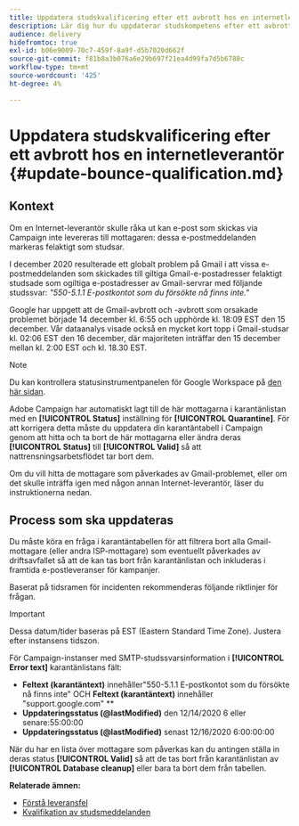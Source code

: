 ```yaml
---
title: Uppdatera studskvalificering efter ett avbrott hos en internetleverantör
description: Lär dig hur du uppdaterar studskompetens efter ett avbrott i en Internet-leverantör.
audience: delivery
hidefromtoc: true
exl-id: b06e9009-70c7-459f-8a9f-d5b7020d662f
source-git-commit: f81b8a3b076a6e29b697f21ea4d99fa7d5b6788c
workflow-type: tm+mt
source-wordcount: '425'
ht-degree: 4%

---
```


# Uppdatera studskvalificering efter ett avbrott hos en internetleverantör {#update-bounce-qualification.md}

## Kontext

Om en Internet-leverantör skulle råka ut kan e-post som skickas via Campaign inte levereras till mottagaren: dessa e-postmeddelanden markeras felaktigt som studsar.

I december 2020 resulterade ett globalt problem på Gmail i att vissa e-postmeddelanden som skickades till giltiga Gmail-e-postadresser felaktigt studsade som ogiltiga e-postadresser av Gmail-servrar med följande studssvar: *&quot;550-5.1.1 E-postkontot som du försökte nå finns inte.&quot;*

Google har uppgett att de Gmail-avbrott och -avbrott som orsakade problemet började 14 december kl. 6:55 och upphörde kl. 18:09 EST den 15 december. Vår dataanalys visade också en mycket kort topp i Gmail-studsar kl. 02:06 EST den 16 december, där majoriteten inträffar den 15 december mellan kl. 2:00 EST och kl. 18.30 EST.

>[!NOTE]
>
>Du kan kontrollera statusinstrumentpanelen för Google Workspace på [den här sidan](https://www.google.com/appsstatus#hl=en&amp;v=status).


Adobe Campaign har automatiskt lagt till de här mottagarna i karantänlistan med en **[!UICONTROL Status]** inställning för **[!UICONTROL Quarantine]**. För att korrigera detta måste du uppdatera din karantäntabell i Campaign genom att hitta och ta bort de här mottagarna eller ändra deras **[!UICONTROL Status]** till **[!UICONTROL Valid]** så att nattrensningsarbetsflödet tar bort dem.

Om du vill hitta de mottagare som påverkades av Gmail-problemet, eller om det skulle inträffa igen med någon annan Internet-leverantör, läser du instruktionerna nedan.

## Process som ska uppdateras

Du måste köra en fråga i karantäntabellen för att filtrera bort alla Gmail-mottagare (eller andra ISP-mottagare) som eventuellt påverkades av driftsavfallet så att de kan tas bort från karantänlistan och inkluderas i framtida e-postleveranser för kampanjer.

Baserat på tidsramen för incidenten rekommenderas följande riktlinjer för frågan.

>[!IMPORTANT]
>
>Dessa datum/tider baseras på EST (Eastern Standard Time Zone). Justera efter instansens tidszon.

För Campaign-instanser med SMTP-studssvarsinformation i **[!UICONTROL Error text]** karantänlistans fält:

* **Feltext (karantäntext)** innehåller&quot;550-5.1.1 E-postkontot som du försökte nå finns inte&quot; OCH **Feltext (karantäntext)** innehåller &quot;support.google.com&quot; **
* **Uppdateringsstatus (@lastModified)** den 12/14/2020 6 eller senare:55:00:00
* **Uppdateringsstatus (@lastModified)** senast 12/16/2020 6:00:00:00

När du har en lista över mottagare som påverkas kan du antingen ställa in deras status **[!UICONTROL Valid]** så att de tas bort från karantänlistan av **[!UICONTROL Database cleanup]** eller bara ta bort dem från tabellen.

**Relaterade ämnen:**
* [Förstå leveransfel](../../sending/using/understanding-delivery-failures.md)
* [Kvalifikation av studsmeddelanden](../../sending/using/understanding-delivery-failures.md#bounce-mail-qualification)
